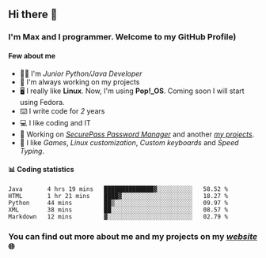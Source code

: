 ## Hi there 👋
### I'm Max and I programmer. Welcome to my GitHub Profile)

#### **Few about me**
- 👨‍💻 I'm _Junior Python/Java Developer_
- 📁 I'm always working on my projects
- 🖥️ I really like **Linux**. Now, I'm using **Pop!_OS**. Coming soon I will start using Fedora.
- ⌨️ I write code for _2_ years
- 💻 I like coding and IT
- 📃 Working on *[SecurePass Password Manager](https://github.com/merive/SecurePass)* and another *[my projects](https://merive.herokuapp.com/projects)*.
- 👾 I like _Games_, _Linux customization_, _Custom keyboards_ and _Speed Typing_.

#### 📊 **Coding statistics**
<!--START_SECTION:waka-->
```text
Java       4 hrs 19 mins   ██████████████▓░░░░░░░░░░   58.52 % 
HTML       1 hr 21 mins    ████▓░░░░░░░░░░░░░░░░░░░░   18.27 % 
Python     44 mins         ██▒░░░░░░░░░░░░░░░░░░░░░░   09.97 % 
XML        38 mins         ██░░░░░░░░░░░░░░░░░░░░░░░   08.57 % 
Markdown   12 mins         ▓░░░░░░░░░░░░░░░░░░░░░░░░   02.79 % 
```
<!--END_SECTION:waka-->

### **You can find out more about me and my projects on my _[website](https://merive.herokuapp.com/)_ 🌐**
